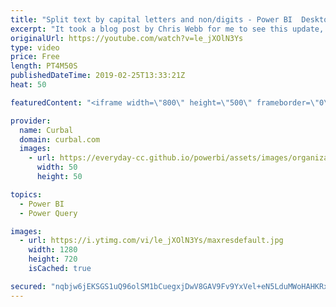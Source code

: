 ```yaml
---
title: "Split text by capital letters and non/digits - Power BI  Desktop February Update 2019"
excerpt: "It took a blog post by Chris Webb for me to see this update, and maybe some of you have also missed this?  There are 4 new split by options in the Power Query User Interface and we will review them here.  Link to Chris blog: https://blog.crossjoin.co.uk/2019/02/12/splitting-text-by-character-transition-power-bi-power-query-excel/"
originalUrl: https://youtube.com/watch?v=le_jXOlN3Ys
type: video
price: Free
length: PT4M50S
publishedDateTime: 2019-02-25T13:33:21Z
heat: 50

featuredContent: "<iframe width=\"800\" height=\"500\" frameborder=\"0\" src=\"https://www.youtube.com/embed/le_jXOlN3Ys\" allow=\"accelerometer; autoplay; encrypted-media; gyroscope; picture-in-picture\" allowfullscreen></iframe>"

provider:
  name: Curbal
  domain: curbal.com
  images:
    - url: https://everyday-cc.github.io/powerbi/assets/images/organizations/curbal.com-50x50.jpg
      width: 50
      height: 50

topics:
  - Power BI
  - Power Query

images:
  - url: https://i.ytimg.com/vi/le_jXOlN3Ys/maxresdefault.jpg
    width: 1280
    height: 720
    isCached: true

secured: "nqbjw6jEKSGS1uQ96olSM1bCuegxjDwV8GAV9Fv9YxVel+eN5LduMWoHAHKRx+wHGWcfsd40xU6rKRRn1DANKQrqh3RwxQi25IYWjL8965rr5TUIw53HiqyFNnMUjeQHpyLkOCT/Iccc/3Nlv8WEEF43XkMimoQC9QkswaRMqCmuXMOTdi0d7P4Ez5hFwvip3UaUI9O1CApQ7MzTxE43oBFiHfpDQGQ+T1UfGoTly2pQjvWPSCKQvApibcuFdXS2d0TWJ4tNg8rTwEaGmQuaUsM37TUQd1B5AaHpIhsf2xDpOe+q/VsgqarOlfzgrO3gAKAOsV8DiDay/YK1h8Jq0q5YcIiQP8ZZLIVnxTcrLV9wqg+KrUSVZu4ZpQIUIgyDpZf/3PZwx83v0jkCeK8hHIA1l0Jv/O+V7cnoiCIyavw=;6kqP/0vfhlnBP7uVFMaPAA=="
---
```


